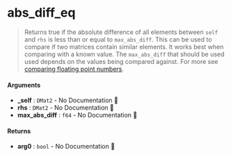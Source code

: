 # abs\_diff\_eq

>  Returns true if the absolute difference of all elements between `self` and `rhs`
>  is less than or equal to `max_abs_diff`.
>  This can be used to compare if two matrices contain similar elements. It works best
>  when comparing with a known value. The `max_abs_diff` that should be used used
>  depends on the values being compared against.
>  For more see
>  [comparing floating point numbers](https://randomascii.wordpress.com/2012/02/25/comparing-floating-point-numbers-2012-edition/).

#### Arguments

- **\_self** : `DMat2` \- No Documentation 🚧
- **rhs** : `DMat2` \- No Documentation 🚧
- **max\_abs\_diff** : `f64` \- No Documentation 🚧

#### Returns

- **arg0** : `bool` \- No Documentation 🚧